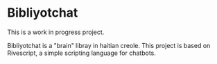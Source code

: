 # Bibliyotchat

This is a work in progress project.

Bibliyotchat is a "brain" libray in haitian creole. This project is based on Rivescript, a simple scripting language for chatbots.
